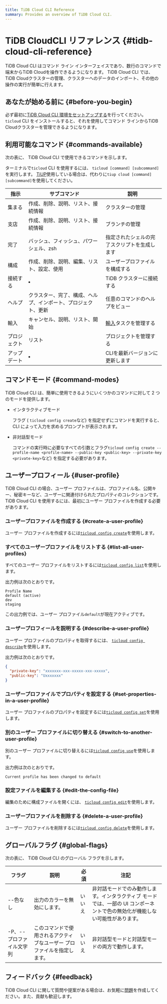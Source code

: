 ```yaml
---
title: TiDB Cloud CLI Reference
summary: Provides an overview of TiDB Cloud CLI.
---
```


# TiDB CloudCLI リファレンス {#tidb-cloud-cli-reference}

TiDB Cloud CLI はコマンド ライン インターフェイスであり、数行のコマンドで端末からTiDB Cloudを操作できるようになります。 TiDB Cloud CLI では、 TiDB Cloudクラスターの管理、クラスターへのデータのインポート、その他の操作の実行が簡単に行えます。

## あなたが始める前に {#before-you-begin}

必ず最初に[TiDB Cloud CLI 環境をセットアップする](/tidb-cloud/get-started-with-cli.md)を行ってください。 `ticloud` CLI をインストールすると、それを使用してコマンド ラインからTiDB Cloudクラスターを管理できるようになります。

## 利用可能なコマンド {#commands-available}

次の表に、 TiDB Cloud CLI で使用できるコマンドを示します。

ターミナルで`ticloud` CLI を使用するには、 `ticloud [command] [subcommand]`を実行します。 [TiUP](https://docs.pingcap.com/tidb/stable/tiup-overview)使用している場合は、代わりに`tiup cloud [command] [subcommand]`を使用してください。

| 指示     | サブコマンド                          | 説明                                                                                              |
| ------ | ------------------------------- | ----------------------------------------------------------------------------------------------- |
| 集まる    | 作成、削除、説明、リスト、接続情報               | クラスターの管理                                                                                        |
| 支店     | 作成、削除、説明、リスト、接続情報               | ブランチの管理                                                                                         |
| 完了     | バッシュ、フィッシュ、パワーシェル、zsh           | 指定されたシェルの完了スクリプトを生成します                                                                          |
| 構成     | 作成、削除、説明、編集、リスト、設定、使用           | ユーザープロファイルを構成する                                                                                 |
| 接続する   | <li></li>                       | TiDB クラスターに接続する                                                                                 |
| ヘルプ    | クラスター、完了、構成、ヘルプ、インポート、プロジェクト、更新 | 任意のコマンドのヘルプをビュー                                                                                 |
| 輸入     | キャンセル、説明、リスト、開始                 | [輸入](/tidb-cloud/tidb-cloud-migration-overview.md#import-data-from-files-to-tidb-cloud)タスクを管理する |
| プロジェクト | リスト                             | プロジェクトを管理する                                                                                     |
| アップデート | <li></li>                       | CLIを最新バージョンに更新します                                                                               |

## コマンドモード {#command-modes}

TiDB Cloud CLI は、簡単に使用できるようにいくつかのコマンドに対して 2 つのモードを提供します。

-   インタラクティブモード

    フラグ ( `ticloud config create`など) を指定せずにコマンドを実行すると、CLI によって入力を求めるプロンプトが表示されます。

-   非対話型モード

    コマンドの実行時に必要なすべての引数とフラグ`ticloud config create --profile-name <profile-name> --public-key <public-key> --private-key <private-key>`など) を指定する必要があります。

## ユーザープロフィール {#user-profile}

TiDB Cloud CLI の場合、ユーザー プロファイルは、プロファイル名、公開キー、秘密キーなど、ユーザーに関連付けられたプロパティのコレクションです。 TiDB Cloud CLI を使用するには、最初にユーザー プロファイルを作成する必要があります。

### ユーザープロファイルを作成する {#create-a-user-profile}

ユーザー プロファイルを作成するには[`ticloud config create`](/tidb-cloud/ticloud-config-create.md)を使用します。

### すべてのユーザープロファイルをリストする {#list-all-user-profiles}

すべてのユーザー プロファイルをリストするには[`ticloud config list`](/tidb-cloud/ticloud-config-list.md)を使用します。

出力例は次のとおりです。

    Profile Name
    default (active)
    dev
    staging

この出力例では、ユーザー プロファイル`default`が現在アクティブです。

### ユーザープロフィールを説明する {#describe-a-user-profile}

ユーザー プロファイルのプロパティを取得するには、 [`ticloud config describe`](/tidb-cloud/ticloud-config-describe.md)を使用します。

出力例は次のとおりです。

```json
{
  "private-key": "xxxxxxx-xxx-xxxxx-xxx-xxxxx",
  "public-key": "Uxxxxxxx"
}
```

### ユーザープロファイルでプロパティを設定する {#set-properties-in-a-user-profile}

ユーザー プロファイルのプロパティを設定するには[`ticloud config set`](/tidb-cloud/ticloud-config-set.md)を使用します。

### 別のユーザー プロファイルに切り替える {#switch-to-another-user-profile}

別のユーザー プロファイルに切り替えるには[`ticloud config use`](/tidb-cloud/ticloud-config-use.md)を使用します。

出力例は次のとおりです。

    Current profile has been changed to default

### 設定ファイルを編集する {#edit-the-config-file}

編集のために構成ファイルを開くには、 [`ticloud config edit`](/tidb-cloud/ticloud-config-edit.md)を使用します。

### ユーザープロファイルを削除する {#delete-a-user-profile}

ユーザー プロファイルを削除するには[`ticloud config delete`](/tidb-cloud/ticloud-config-delete.md)を使用します。

## グローバルフラグ {#global-flags}

次の表に、 TiDB Cloud CLI のグローバル フラグを示します。

| フラグ            | 説明                                   | 必須  | 注記                                                                |
| -------------- | ------------------------------------ | --- | ----------------------------------------------------------------- |
| --色なし          | 出力のカラーを無効にします。                       | いいえ | 非対話モードでのみ動作します。インタラクティブ モードでは、一部の UI コンポーネントで色の無効化が機能しない可能性があります。 |
| -P、--プロファイル文字列 | このコマンドで使用されるアクティブなユーザー プロファイルを指定します。 | いいえ | 非対話型モードと対話型モードの両方で動作します。                                          |

## フィードバック {#feedback}

TiDB Cloud CLI に関して質問や提案がある場合は、お気軽に[問題](https://github.com/tidbcloud/tidbcloud-cli/issues/new/choose)を作成してください。また、貢献も歓迎します。
